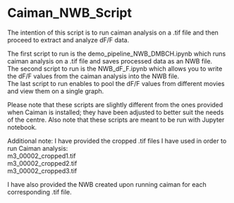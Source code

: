 # Caiman_NWB_Script
The intention of this script is to run caiman analysis on a .tif file and then proceed to extract and analyze dF/F data.

The first script to run is the demo_pipeline_NWB_DMBCH.ipynb which runs caiman analysis on a .tif file and saves processed data as an NWB file. <br>
The second script to run is the NWB_dF_F.ipynb which allows you to write the dF/F values from the caiman analysis into the NWB file. <br>
The last script to run enables to pool the dF/F values from different movies and view them on a single graph. <br>

Please note that these scripts are slightly different from the ones provided when Caiman is installed; they have been adjusted to better suit the needs of the centre.
Also note that these scripts are meant to be run with Jupyter notebook.

Additional note: I have provided the cropped .tif files I have used in order to run Caiman analysis: <br>
m3_00002_cropped1.tif <br>
m3_00002_cropped2.tif <br>
m3_00002_cropped3.tif <br>

I have also provided the NWB created upon running caiman for each corresponding .tif file.
